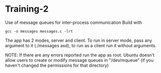 # Training-2
Use of message queues for inter-process communication
Build with
```
gcc -o messages messages.c -lrt
```

The app has 2 modes, server and client. 
To run in server mode, pass any argument to it (./messages asd), to run as a client run it without arguments.

NOTE: If there are any errors reported run the app as root.
Ubuntu doesn't allow users to create or modify message queues in "/dev/mqueue" (if you haven't changed the permissions for that directory)
